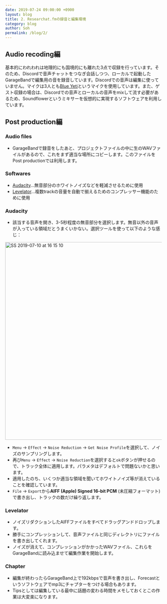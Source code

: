 ```yaml
---
date: 2019-07-24 09:00:00 +0900
layout: blog
title: 2. Researchat.fmの録音と編集環境
category: blog
author: Soh
permalink: /blog/2/
---
```


## Audio recoding編
基本的にわれわれは地理的にも国境的にも離れた3点で収録を行っています。そのため、Discordで音声チャットをつなぎ会話しつつ、ローカルで起動したGarageBandで編集用の音を録音しています。Discordでの音声は編集に使っていません。マイクは3人とも[Blue Yeti](https://www.bluedesigns.jp/products/yeti/)というマイクを使用しています。また、ゲスト収録の場合は、Discordでの音声とローカルの音声をmixして流す必要があるため、Soundflowerというミキサーを仮想的に実現するソフトウェアを利用しています。

## Post production編
### Audio files
- GarageBandで録音をしたあと、プロジェクトファイルの中に生のWAVファイルがあるので、これをまず適当な場所にコピーします。このファイルをPost productionでは利用します。

### Softwares
- [Audacity](https://www.audacityteam.org/download/mac/)...無音部分のホワイトノイズなどを軽減させるために使用
- [Levelator](http://www.conversationsnetwork.org/levelator)...複数trackの音量を自動で揃えるためのコンプレッサー機能のために使用

### Audacity
- 該当する音声を開き、3-5秒程度の無音部分を選択します。無音以外の音声が入っている領域だとうまくいかない。選択ツールを使って以下のような感じ：
<img width="634" alt="SS 2019-07-10 at 16 15 10" src="https://user-images.githubusercontent.com/1855860/60948422-68702780-a2e2-11e9-9090-7decd93b7cf5.png">

- `Menu` -> `Effect` -> `Noise Reduction` -> `Get Noise Profile`を選択して、ノイズのサンプリングします。
- 再び`Menu` -> `Effect` -> `Noise Reduction`を選択すると`ok`ボタンが押せるので、トラック全体に適用します。パラメタはデフォルトで問題ないかと思います。
- 適用したのち、いくつか適当な領域を聞いてホワイトノイズ等が消えていることを確認しています。
- `File` -> `Export`から**AIFF (Apple) Signed 16-bit PCM** (未圧縮フォーマット)で書き出し、トラックの数だけ繰り返します。

### Levelator
- ノイズリダクションしたAIFFファイルをすべてドラッグアンドドロップします。
- 勝手にコンプレッションして、音声ファイルと同じディレクトリにファイルを書き出してくれます。
- ノイズが消えて、コンプレッションがかかったWAVファイル、これらをGarageBandに読み込ませて編集作業を開始します。

### Chapter
- 編集が終わったらGarageBand上で192kbpsで音声を書き出し、Forecastというソフトウェアでmp3にチャプターをつける場合もあります。
- Tipsとしては編集している最中に話題の変わる時間をメモしておくとこの作業は大変楽になります。
